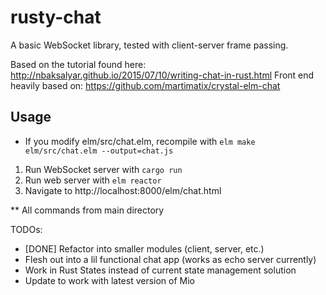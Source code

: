 # rusty-chat

A basic WebSocket library, tested with client-server frame passing.

Based on the tutorial found here: http://nbaksalyar.github.io/2015/07/10/writing-chat-in-rust.html
Front end heavily based on: https://github.com/martimatix/crystal-elm-chat

## Usage
* If you modify elm/src/chat.elm, recompile with `elm make elm/src/chat.elm --output=chat.js`
1. Run WebSocket server with `cargo run`
2. Run web server with `elm reactor`
3. Navigate to http://localhost:8000/elm/chat.html

** All commands from main directory

TODOs:
- [DONE] Refactor into smaller modules (client, server, etc.)
- Flesh out into a lil functional chat app (works as echo server currently)
- Work in Rust States instead of current state management solution
- Update to work with latest version of Mio
